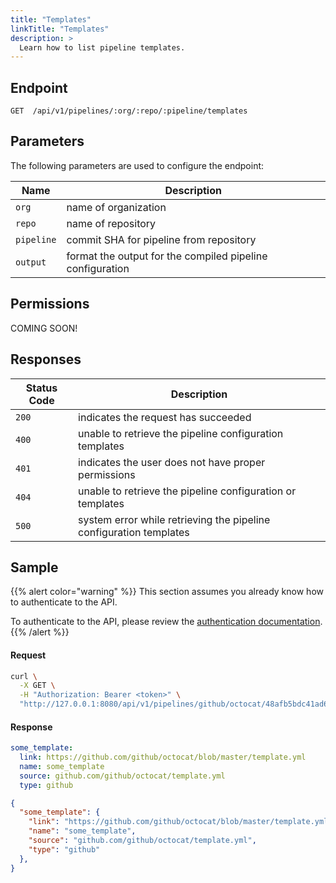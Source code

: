 ```yaml
---
title: "Templates"
linkTitle: "Templates"
description: >
  Learn how to list pipeline templates.
---
```


## Endpoint

```
GET  /api/v1/pipelines/:org/:repo/:pipeline/templates
```

## Parameters

The following parameters are used to configure the endpoint:

| Name       | Description                                               |
|------------|-----------------------------------------------------------|
| `org`      | name of organization                                      |
| `repo`     | name of repository                                        |
| `pipeline` | commit SHA for pipeline from repository                   |
| `output`   | format the output for the compiled pipeline configuration |

## Permissions

COMING SOON!

## Responses

| Status Code | Description                                                        |
| ----------- |--------------------------------------------------------------------|
| `200`       | indicates the request has succeeded                                |
| `400`       | unable to retrieve the pipeline configuration templates            |
| `401`       | indicates the user does not have proper permissions                |
| `404`       | unable to retrieve the pipeline configuration or templates         |
| `500`       | system error while retrieving the pipeline configuration templates |

## Sample

{{% alert color="warning" %}}
This section assumes you already know how to authenticate to the API.

To authenticate to the API, please review the [authentication documentation](/docs/reference/api/authentication/).
{{% /alert %}}

#### Request

```sh
curl \
  -X GET \
  -H "Authorization: Bearer <token>" \
  "http://127.0.0.1:8080/api/v1/pipelines/github/octocat/48afb5bdc41ad69bf22588491333f7cf71135163/templates"
```

#### Response

```yaml
some_template:
  link: https://github.com/github/octocat/blob/master/template.yml
  name: some_template
  source: github.com/github/octocat/template.yml
  type: github
```

```json
{
  "some_template": {
    "link": "https://github.com/github/octocat/blob/master/template.yml",
    "name": "some_template",
    "source": "github.com/github/octocat/template.yml",
    "type": "github"
  },
}
```